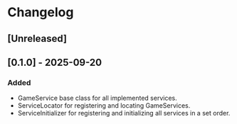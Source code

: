 # Changelog

## [Unreleased]

## [0.1.0] - 2025-09-20

### Added
* GameService base class for all implemented services.
* ServiceLocator for registering and locating GameServices.
* ServiceInitializer for registering and initializing all services in a set order.
